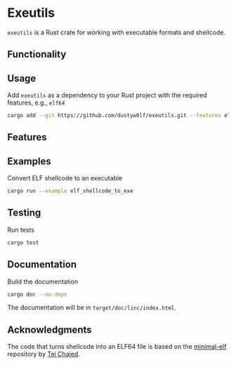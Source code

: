 # Exeutils
`exeutils` is a Rust crate for working with executable formats and shellcode.

## Functionality


## Usage
Add `exeutils` as a dependency to your Rust project with the required features, e.g., `elf64`
```bash
cargo add --git https://github.com/dustyw0lf/exeutils.git --features elf64
```

## Features

## Examples
Convert ELF shellcode to an executable
```bash
cargo run --example elf_shellcode_to_exe
```

## Testing
Run tests
```bash
cargo test
```

## Documentation
Build the documentation
```bash
cargo doc --no-deps
```

The documentation will be in `target/doc/linc/index.html`.

## Acknowledgments
The code that turns shellcode into an ELF64 file is based on the [minimal-elf](https://github.com/tchajed/minimal-elf) repository by [Tej Chajed](https://www.chajed.io).